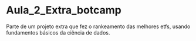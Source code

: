 # Aula_2_Extra_botcamp
Parte de um projeto extra que fez o rankeamento das melhores etfs, usando fundamentos básicos da ciência de dados.

